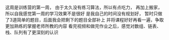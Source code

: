 这周是训练营的第一周，
由于太久没有练习算法，所以有点吃力，
再加上搬家，所以自我感觉第一周的学习效果不是很好
是我自己的时间没有规划好，
暂时只做了3道简单的题目，后面我会把剩下的题目全部补上
并将课程好好再看一遍，争取更加熟练的掌握老师所教的内容
看完视频和做完作业之后，感觉对数组、链表、栈、队列有了更深刻的认识
